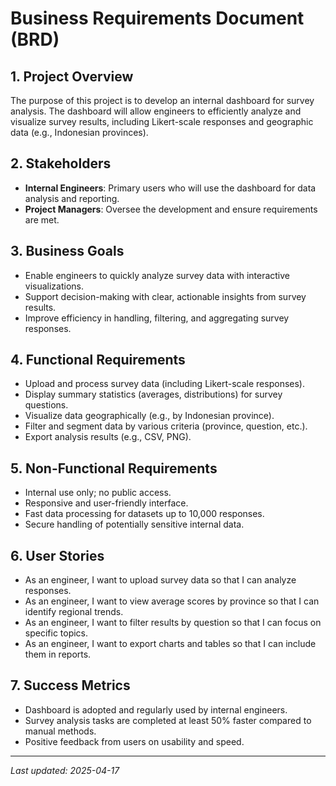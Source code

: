 # Business Requirements Document (BRD)

## 1. Project Overview
The purpose of this project is to develop an internal dashboard for survey analysis. The dashboard will allow engineers to efficiently analyze and visualize survey results, including Likert-scale responses and geographic data (e.g., Indonesian provinces).

## 2. Stakeholders
- **Internal Engineers**: Primary users who will use the dashboard for data analysis and reporting.
- **Project Managers**: Oversee the development and ensure requirements are met.

## 3. Business Goals
- Enable engineers to quickly analyze survey data with interactive visualizations.
- Support decision-making with clear, actionable insights from survey results.
- Improve efficiency in handling, filtering, and aggregating survey responses.

## 4. Functional Requirements
- Upload and process survey data (including Likert-scale responses).
- Display summary statistics (averages, distributions) for survey questions.
- Visualize data geographically (e.g., by Indonesian province).
- Filter and segment data by various criteria (province, question, etc.).
- Export analysis results (e.g., CSV, PNG).

## 5. Non-Functional Requirements
- Internal use only; no public access.
- Responsive and user-friendly interface.
- Fast data processing for datasets up to 10,000 responses.
- Secure handling of potentially sensitive internal data.

## 6. User Stories
- As an engineer, I want to upload survey data so that I can analyze responses.
- As an engineer, I want to view average scores by province so that I can identify regional trends.
- As an engineer, I want to filter results by question so that I can focus on specific topics.
- As an engineer, I want to export charts and tables so that I can include them in reports.

## 7. Success Metrics
- Dashboard is adopted and regularly used by internal engineers.
- Survey analysis tasks are completed at least 50% faster compared to manual methods.
- Positive feedback from users on usability and speed.

---
_Last updated: 2025-04-17_
